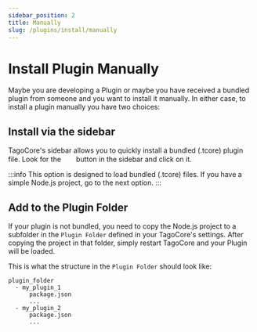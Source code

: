 ```yaml
---
sidebar_position: 2
title: Manually
slug: /plugins/install/manually
---
```


# Install Plugin Manually

Maybe you are developing a Plugin or maybe you have received a bundled plugin from someone and you want to install it manually. In either case, to install a 
plugin manually you have two choices:

## Install via the sidebar

TagoCore's sidebar allows you to quickly install a bundled (.tcore) plugin file. Look for the &nbsp;<img src="/docs/img/icons/puzzle-piece.svg" width="15px"/>&nbsp; button in the sidebar and click on it.

:::info
This option is designed to load bundled (.tcore) files. If you have a simple Node.js project, go to the next option.
::: 

## Add to the Plugin Folder

If your plugin is not bundled, you need to copy the Node.js project to a subfolder in the `Plugin Folder` defined in your TagoCore's settings. After copying the project in that folder, simply restart TagoCore and your Plugin will be loaded.

This is what the structure in the `Plugin Folder` should look like:

```
plugin_folder
  - my_plugin_1
      package.json
      ...
  - my_plugin_2
      package.json
      ...
```
